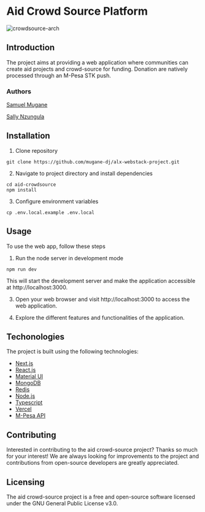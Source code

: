 # Aid Crowd Source Platform

![crowdsource-arch](https://github.com/mugane-dj/alx-webstack-project/assets/85606106/bdb31eb1-5243-47e7-8b7a-a63f37d06fc2)

## Introduction
The project aims at providing a web application where communities can create aid projects and crowd-source for funding. Donation are natively processed through an M-Pesa STK push.
### Authors
[Samuel Mugane](https://www.linkedin.com/in/smugane25/)

[Sally Nzungula](https://www.linkedin.com/in/sally-nzungula-295466236/)

## Installation
1. Clone repository
```
git clone https://github.com/mugane-dj/alx-webstack-project.git
```
2. Navigate to project directory and install dependencies
```
cd aid-crowdsource
npm install
```
3. Configure environment variables
```
cp .env.local.example .env.local
```
## Usage
To use the web app, follow these steps
1. Run the node server in development mode
```
npm run dev
```
This will start the development server and make the application accessible at http://localhost:3000.

3. Open your web browser and visit http://localhost:3000 to access the web application.

4. Explore the different features and functionalities of the application.

## Techonologies
The project is built using the following technologies:
- [Next.js](https://nextjs.org/)
- [React.js](https://reactjs.org/)
- [Material UI](https://material-ui.com/)
- [MongoDB](https://www.mongodb.com/)
- [Redis](https://redis.io/)
- [Node.js](https://nodejs.org/en/)
- [Typescript](https://www.typescriptlang.org/)
- [Vercel](https://vercel.com/)
- [M-Pesa API](https://developer.safaricom.co.ke/)

## Contributing
Interested in contributing to the aid crowd-source project? Thanks so much for your interest! We are always looking for improvements to the project and contributions from open-source developers are greatly appreciated.

## Licensing
The aid crowd-source project is a free and open-source software licensed under the GNU General Public License v3.0.
